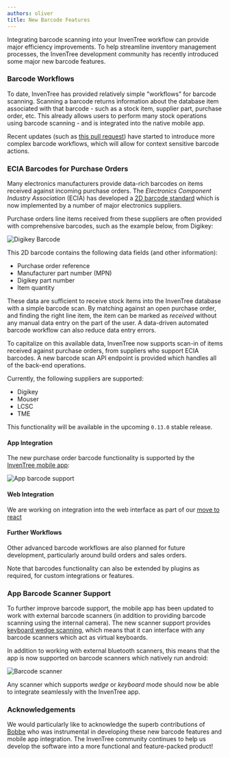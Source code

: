 ```yaml
---
authors: oliver
title: New Barcode Features
---
```


Integrating barcode scanning into your InvenTree workflow can provide major efficiency improvements. To help streamline inventory management processes, the InvenTree development community has recently introduced some major new barcode features.

### Barcode Workflows

To date, InvenTree has provided relatively simple "workflows" for barcode scanning. Scanning a barcode returns information about the database item associated with that barcode - such as a stock item, supplier part, purchase order, etc. This already allows users to perform many stock operations using barcode scanning - and is integrated into the native mobile app.

Recent updates (such as [this pull request](https://github.com/inventree/InvenTree/pull/5509)) have started to introduce more complex barcode workflows, which will allow for context sensitive barcode actions.

### ECIA Barcodes for Purchase Orders

Many electronics manufacturers provide data-rich barcodes on items received against incoming purchase orders. The *Electronics Component Industry Association* (ECIA) has developed a [2D barcode standard](https://ecia.identificationlabs.com) which is now implemented by a number of major electronics suppliers.

Purchase orders line items received from these suppliers are often provided with comprehensive barcodes, such as the example below, from Digikey:

![Digikey Barcode](/img/blog/digikey-barcode.png)

This 2D barcode contains the following data fields (and other information):

- Purchase order reference
- Manufacturer part number (MPN)
- Digikey part number
- Item quantity

These data are sufficient to receive stock items into the InvenTree database with a simple barcode scan. By matching against an open purchase order, and finding the right line item, the item can be marked as *received* without any manual data entry on the part of the user. A data-driven automated barcode workflow can also reduce data entry errors.

To capitalize on this available data, InvenTree now supports scan-in of items received against purchase orders, from suppliers who support ECIA barcodes. A new barcode scan API endpoint is provided which handles all of the back-end operations.

Currently, the following suppliers are supported:

- Digikey
- Mouser
- LCSC
- TME

This functionality will be available in the upcoming `0.13.0` stable release.

#### App Integration

The new purchase order barcode functionality is supported by the [InvenTree mobile app](/app):

![App barcode support](/img/blog/barcode_po_actions.png)

#### Web Integration

We are working on integration into the web interface as part of our [move to react](https://github.com/inventree/InvenTree/issues/5212)

#### Further Workflows

Other advanced barcode workflows are also planned for future development, particularly around build orders and sales orders.

Note that barcodes functionality can also be extended by plugins as required, for custom integrations or features.

### App Barcode Scanner Support

To further improve barcode support, the mobile app has been updated to work with external barcode scanners (in addition to providing barcode scanning using the internal camera). The new scanner support provides [keyboard wedge scanning](https://github.com/inventree/inventree-app/pull/437), which means that it can interface with any barcode scanners which act as virtual keyboards.

In addition to working with external bluetooth scanners, this means that the app is now supported on barcode scanners which natively run android:

![Barcode scanner](/img/blog/barcode_scanner.jpeg)

Any scanner which supports *wedge* or *keyboard* mode should now be able to integrate seamlessly with the InvenTree app.

### Acknowledgements

We would particularly like to acknowledge the superb contributions of [Bobbe](https://github.com/30350n) who was instrumental in developing these new barcode features and mobile app integration. The InvenTree community continues to help us develop the software into a more functional and feature-packed product!
